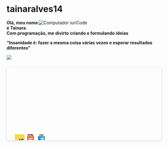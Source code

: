 # tainaralves14
<img src="https://raw.githubusercontent.com/MicaelliMedeiros/micaellimedeiros/master/image/computer-illustration.png" min-width="400px" max-width="400px" width="400px" align="right" alt="Computador iuriCode">

<p align="left"> 
 <strong> Olá, meu nome é Tainara</strong>.<br>
 <strong>Com programação, me divirto criando e formulando ideias<strong>
 
 
 <strong>“Insanidade é: fazer a mesma coisa várias vezes e esperar resultados diferentes”<strong>
 
</p>
 
  
 <code><img src="https://www.canva.com/design/DAFLA8HzGkg/view"> <div style="position: relative; width: 100%; height: 0; padding-top: 37.5000%;
 padding-bottom: 48px; box-shadow: 0 2px 8px 0 rgba(63,69,81,0.16); margin-top: 1.6em; margin-bottom: 0.9em; overflow: hidden;
 border-radius: 8px; will-change: transform;"></code> 
  

 ##
 
 
<code><img height="32" src="https://cdn.iconscout.com/icon/free/png-512/c-programming-569564.png" alt="c"/></code>
<code><img height="32" src="https://raw.githubusercontent.com/github/explore/80688e429a7d4ef2fca1e82350fe8e3517d3494d/topics/javascript/javascript.png" alt="Javascript"/></code>
<code><img height="32" src="https://raw.githubusercontent.com/github/explore/80688e429a7d4ef2fca1e82350fe8e3517d3494d/topics/html/html.png" alt="HTML5"/></code>
<code><img height="32" src="https://raw.githubusercontent.com/github/explore/80688e429a7d4ef2fca1e82350fe8e3517d3494d/topics/css/css.png" alt="CSS"/></code>



  
  
  
  

[![card](https://github-readme-stats.vercel.app/api?username=tainaraalves14&theme=default&show_icons=true)](https://github.com/tainaraalves14/github-readme-stats) [![Top Langs](https://github-readme-stats.vercel.app/api/top-langs/?username=tainaraalves14&hide=javascript,html)](https://github.com/tainaraalves14/github-readme-stats)
